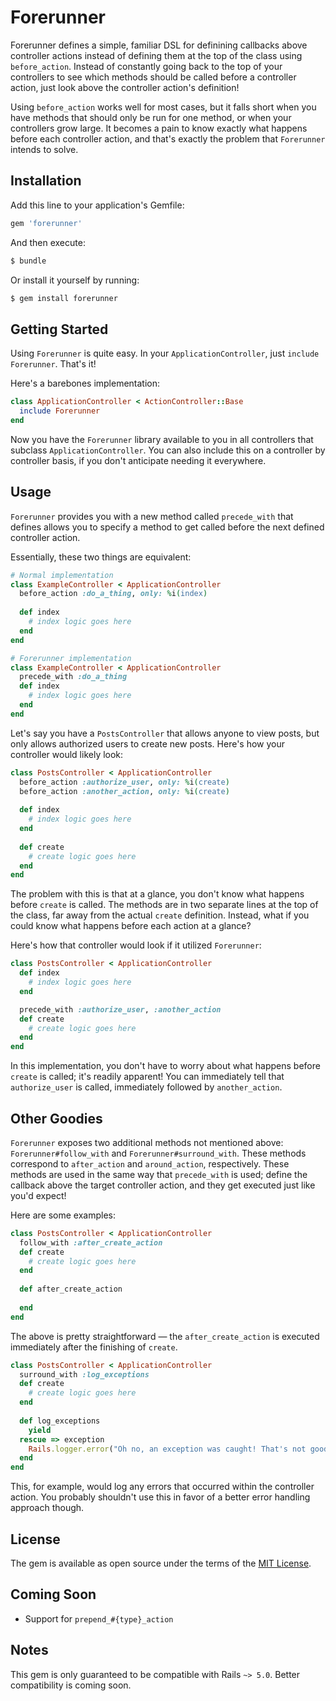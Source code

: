 # Forerunner
Forerunner defines a simple, familiar DSL for definining callbacks above
controller actions instead of defining them at the top of the class using
`before_action`. Instead of constantly going back to the top of your controllers
to see which methods should be called before a controller action, just look
above the controller action's definition!

Using `before_action` works well for most cases, but it falls short when you
have methods that should only be run for one method, or when your controllers
grow large. It becomes  a pain to know exactly what happens before each
controller action, and that's exactly the problem that `Forerunner` intends to
solve.

## Installation
Add this line to your application's Gemfile:

```ruby
gem 'forerunner'
```

And then execute:
```bash
$ bundle
```

Or install it yourself by running:
```bash
$ gem install forerunner
```

## Getting Started

Using `Forerunner` is quite easy. In your `ApplicationController`, just `include
Forerunner`. That's it!

Here's a barebones implementation:

```ruby
class ApplicationController < ActionController::Base
  include Forerunner
end
```

Now you have the `Forerunner` library available to you in all controllers that
subclass `ApplicationController`.  You can also include this on a controller by
controller basis, if you don't anticipate needing it everywhere.

## Usage

`Forerunner` provides you with a new method called `precede_with` that defines
allows you to specify a method to get called before the next defined controller
action.

Essentially, these two things are equivalent:
```ruby
# Normal implementation
class ExampleController < ApplicationController
  before_action :do_a_thing, only: %i(index)
  
  def index
    # index logic goes here
  end
end

# Forerunner implementation
class ExampleController < ApplicationController
  precede_with :do_a_thing
  def index
    # index logic goes here
  end
end
```

Let's say you have a `PostsController` that allows anyone to view posts, but
only allows authorized users to create new posts. Here's how your controller
would likely look:

```ruby
class PostsController < ApplicationController
  before_action :authorize_user, only: %i(create)
  before_action :another_action, only: %i(create)
  
  def index
    # index logic goes here
  end
  
  def create
    # create logic goes here
  end
end
```

The problem with this is that at a glance, you don't know what happens before
`create` is called.  The methods are in two separate lines at the top of the
class, far away from the actual `create` definition.  Instead, what if you could
know what happens before each action at a glance?

Here's how that controller would look if it utilized `Forerunner`:

```ruby
class PostsController < ApplicationController
  def index
    # index logic goes here
  end

  precede_with :authorize_user, :another_action
  def create
    # create logic goes here
  end
end
```

In this implementation, you don't have to worry about what happens before
`create` is called; it's readily apparent! You can immediately tell that
`authorize_user` is called, immediately followed by `another_action`.

## Other Goodies

`Forerunner` exposes two additional methods not mentioned above: 
`Forerunner#follow_with` and `Forerunner#surround_with`. These methods correspond
to `after_action` and `around_action`, respectively. These methods are used in the same
way that `precede_with` is used; define the callback above the target controller
action, and they get executed just like you'd expect!

Here are some examples:

```ruby
class PostsController < ApplicationController
  follow_with :after_create_action
  def create
    # create logic goes here
  end
  
  def after_create_action
    
  end
end
```

The above is pretty straightforward — the `after_create_action` is executed immediately
after the finishing of `create`.

```ruby
class PostsController < ApplicationController
  surround_with :log_exceptions
  def create
    # create logic goes here
  end
  
  def log_exceptions
    yield
  rescue => exception
    Rails.logger.error("Oh no, an exception was caught! That's not good.")
  end
end
```

This, for example, would log any errors that occurred within the controller action. You probably shouldn't
use this in favor of a better error handling approach though.

## License
The gem is available as open source under the terms of the [MIT License](http://opensource.org/licenses/MIT).

## Coming Soon
* Support for `prepend_#{type}_action`

## Notes
This gem is only guaranteed to be compatible with Rails `~> 5.0`. Better
compatibility is coming soon.
